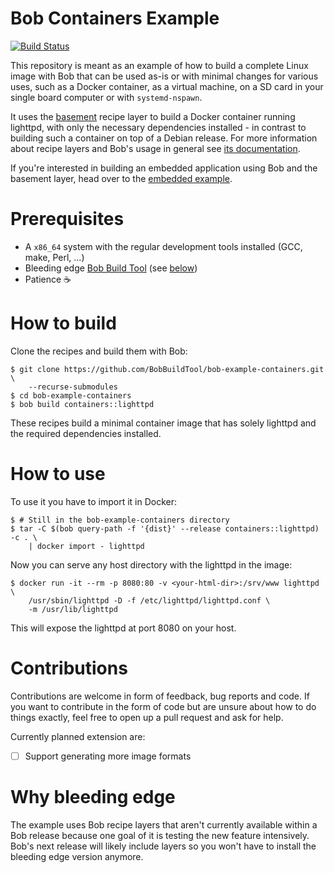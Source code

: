 # Bob Containers Example

[![Build Status](https://ci.bobbuildtool.dev/jenkins/buildStatus/icon?job=example-containers-containers__lighttpd)](https://ci.bobbuildtool.dev/jenkins/job/example-containers-containers__lighttpd/)

This repository is meant as an example of how to build a complete Linux image
with Bob that can be used as-is or with minimal changes for various uses, such
as a Docker container, as a virtual machine, on a SD card in your single board
computer or with `systemd-nspawn`.

It uses the [basement](https://github.com/BobBuildTool/basement) recipe layer to
build a Docker container running lighttpd, with only the necessary dependencies
installed - in contrast to building such a container on top of a Debian release.
For more information about recipe layers and Bob's usage in general see [its
documentation](https://bob-build-tool.readthedocs.io/en/latest/index.html).

If you're interested in building an embedded application using Bob and the
basement layer, head over to the [embedded
example](https://github.com/BobBuildTool/bob-example-embedded).

# Prerequisites

* A `x86_64` system with the regular development tools installed (GCC, make,
  Perl, ...)
* Bleeding edge [Bob Build Tool](https://github.com/BobBuildTool/bob) (see
  [below](#why-bleeding-edge))
* Patience :coffee:

# How to build

Clone the recipes and build them with Bob:

    $ git clone https://github.com/BobBuildTool/bob-example-containers.git \
	    --recurse-submodules
    $ cd bob-example-containers
    $ bob build containers::lighttpd

These recipes build a minimal container image that has solely lighttpd and the
required dependencies installed.

# How to use

To use it you have to import it in Docker:

    $ # Still in the bob-example-containers directory
    $ tar -C $(bob query-path -f '{dist}' --release containers::lighttpd) -c . \
        | docker import - lighttpd

Now you can serve any host directory with the lighttpd in the image:

    $ docker run -it --rm -p 8080:80 -v <your-html-dir>:/srv/www lighttpd \
        /usr/sbin/lighttpd -D -f /etc/lighttpd/lighttpd.conf \
        -m /usr/lib/lighttpd

This will expose the lighttpd at port 8080 on your host.

# Contributions

Contributions are welcome in form of feedback, bug reports and code. If you want
to contribute in the form of code but are unsure about how to do things exactly,
feel free to open up a pull request and ask for help.

Currently planned extension are:

* [ ] Support generating more image formats

# Why bleeding edge

The example uses Bob recipe layers that aren't currently available within a Bob
release because one goal of it is testing the new feature intensively. Bob's
next release will likely include layers so you won't have to install the
bleeding edge version anymore.
